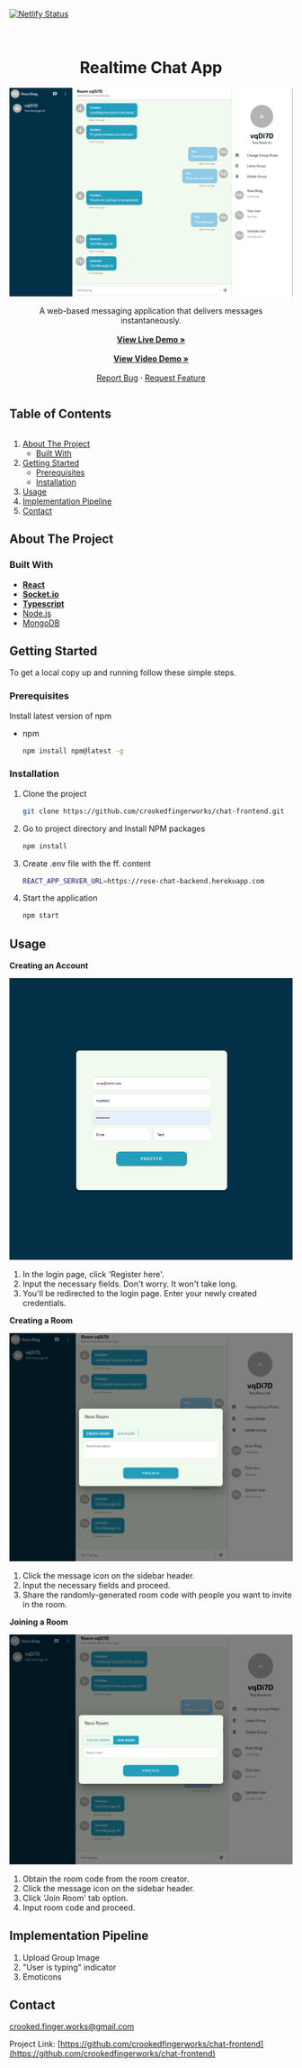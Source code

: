 [![Netlify Status][netlify-shield]][netlify-url]

<br />
<p align="center">
  <h1 align="center">Realtime Chat App</h1>
  <img src="chat.png" alt="Product Screenshot">
  <p align="center">
    A web-based messaging application that delivers messages instantaneously.
    <br /><br />
    <a href="https://rose-chat-client.netlify.app"><strong>View Live Demo »</strong></a>
    <br /><br />
    <a href="https://www.youtube.com/watch?v=IGGCznKBlxk"><strong>View Video Demo »</strong></a>
    <br /><br />
    <a href="https://github.com/crookedfingerworks/chat-frontend/issues">Report Bug</a>
    ·
    <a href="https://github.com/crookedfingerworks/chat-frontend/issues">Request Feature</a>
  </p>
</p>

<h2 style="display: inline-block">Table of Contents</h2>
<ol>
  <li>
    <a href="#about-the-project">About The Project</a>
    <ul>
      <li><a href="#built-with">Built With</a></li>
    </ul>
  </li>
  <li>
    <a href="#getting-started">Getting Started</a>
    <ul>
      <li><a href="#prerequisites">Prerequisites</a></li>
      <li><a href="#installation">Installation</a></li>
    </ul>
  </li>
  <li><a href="#usage">Usage</a></li>
  <li><a href="#implementation-pipeline">Implementation Pipeline</a></li>
  <li><a href="#contact">Contact</a></li>
</ol>

## About The Project

### Built With

- **[React](https://reactjs.org/)**
- **[Socket.io](https://socket.io/)**
- **[Typescript](https://www.typescriptlang.org/)**
- [Node.js](https://nodejs.org/en/)
- [MongoDB](https://www.mongodb.com/)

## Getting Started

To get a local copy up and running follow these simple steps.

### Prerequisites

Install latest version of npm

- npm
  ```sh
  npm install npm@latest -g
  ```

### Installation

1. Clone the project
   ```sh
   git clone https://github.com/crookedfingerworks/chat-frontend.git
   ```
2. Go to project directory and Install NPM packages
   ```sh
   npm install
   ```
3. Create .env file with the ff. content
   ```sh
   REACT_APP_SERVER_URL=https://rose-chat-backend.herokuapp.com
   ```
4. Start the application
   ```sh
   npm start
   ```

## Usage

**Creating an Account**

![](register.png)

1. In the login page, click 'Register here'.
2. Input the necessary fields. Don't worry. It won't take long.
3. You'll be redirected to the login page. Enter your newly created credentials.

**Creating a Room**

![](createRoom.png)

1. Click the message icon on the sidebar header.
2. Input the necessary fields and proceed.
3. Share the randomly-generated room code with people you want to invite in the room.

**Joining a Room**

![](joinRoom.png)

1. Obtain the room code from the room creator.
2. Click the message icon on the sidebar header.
3. Click 'Join Room' tab option.
4. Input room code and proceed.

## Implementation Pipeline

<ol>
    <li>Upload Group Image</li>
    <li>"User is typing" indicator</li>
    <li>Emoticons</li>
</ol>

## Contact

crooked.finger.works@gmail.com

Project Link: [https://github.com/crookedfingerworks/chat-frontend](https://github.com/crookedfingerworks/chat-frontend)

[netlify-shield]: https://img.shields.io/netlify/24e36167-88a7-4e1e-93f5-0986aa1c1b7d?style=for-the-badge
[netlify-url]: https://app.netlify.com/sites/rose-chat-client/deploys
